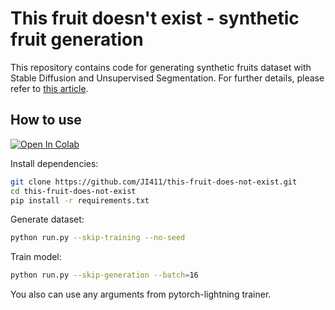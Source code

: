 # This fruit doesn't exist - synthetic fruit generation

This repository contains code for generating synthetic fruits dataset with Stable Diffusion and Unsupervised Segmentation.
For further details, please refer to [this article](https://wandb.ai/lekomtsev/this-fruit-does-not-exist/reports/Experimets-Report--VmlldzozNjQyNDg2).

## How to use
<a href="https://colab.research.google.com/drive/1jJcucFWIKTuGIbEeJIgX8wkbiPCVlO26" target="_parent"><img src="https://colab.research.google.com/assets/colab-badge.svg" alt="Open In Colab"/></a>


Install dependencies:
```bash
git clone https://github.com/JI411/this-fruit-does-not-exist.git
cd this-fruit-does-not-exist
pip install -r requirements.txt
```

Generate dataset:
```bash
python run.py --skip-training --no-seed
```

Train model:
```bash
python run.py --skip-generation --batch=16
```
You also can use any arguments from pytorch-lightning trainer.


